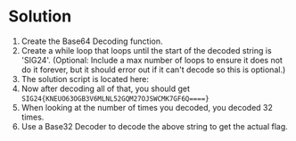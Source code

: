 # Solution

1. Create the Base64 Decoding function.
2. Create a while loop that loops until the start of the decoded string is 'SIG24'. (Optional: Include a max number of loops to ensure it does not do it forever, but it should error out if it can't decode so this is optional.)
3. The solution script is located here: [](./broad_ch2_solution.py)
4. Now after decoding all of that, you should get `SIG24{KNEUO63OGB3V6MLNL52GQM27OJSWCMK7GF6Q====}`
5. When looking at the number of times you decoded, you decoded 32 times.
6. Use a Base32 Decoder to decode the above string to get the actual flag.